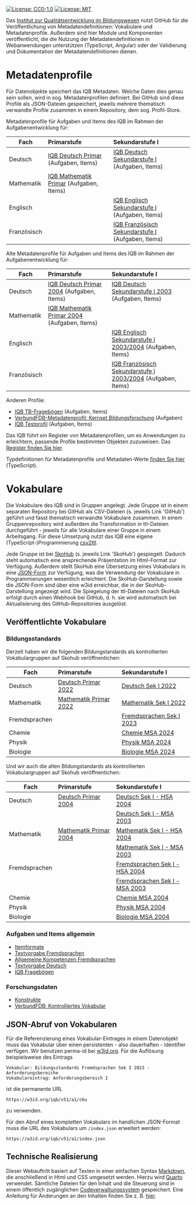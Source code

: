 [![License: CC0-1.0](https://img.shields.io/badge/License-CC0_1.0-lightgrey.svg)](http://creativecommons.org/publicdomain/zero/1.0/)
[![License: MIT](https://img.shields.io/badge/License-MIT-yellow.svg)](https://opensource.org/licenses/MIT)

Das [Institut zur Qualitätsentwicklung im Bildungswesen](https://www.iqb.hu-berlin.de) nutzt GitHub für die Veröffentlichung von Metadatendefinitionen: Vokabulare und Metadatenprofile. Außerdem sind hier Module und Komponenten veröffentlicht, die die Nutzung der Metadatendefinitionen in Webanwendungen unterstützen (TypeScript, Angular) oder der Validierung und Dokumentation der Metadatendefinitionen dienen. 

# Metadatenprofile

Für Datenobjekte speichert das IQB Metadaten. Welche Daten dies genau sein sollen, wird in sog. Metadatenprofilen definiert. Bei GitHub sind diese Profile als JSON-Dateien gespeichert, jeweils mehrere thematisch verwandte Profile zusammen in einem Repository, dem sog. Profil-Store.

Metadatenprofile für Aufgaben und Items des IQB im Rahmen der Aufgabenentwicklung für:
    
| Fach | Primarstufe | Sekundarstufe I |
|-----------------|:-------------------------|:--------------------------------|
| Deutsch         |[IQB Deutsch Primar](https://iqb-vocabs.github.io/p12/) (Aufgaben, Items) |[IQB Deutsch Sekundarstufe I](https://iqb-vocabs.github.io/p16/) (Aufgaben, Items) |
| Mathematik      |[IQB Mathematik Primar](https://iqb-vocabs.github.io/p11/) (Aufgaben, Items)|      |
| Englisch        |     |[IQB Englisch Sekundarstufe I](https://iqb-vocabs.github.io/p53/) (Aufgaben, Items) |
| Französisch     |     |[IQB Französisch Sekundarstufe I](https://iqb-vocabs.github.io/p52/) (Aufgaben, Items) |


Alte Metadatenprofile für Aufgaben und Items des IQB im Rahmen der Aufgabenentwicklung für:

| Fach | Primarstufe | Sekundarstufe I |
|-----------------|:-------------------------|:--------------------------------|
| Deutsch         |[IQB Deutsch Primar 2004](https://iqb-vocabs.github.io/p14/) (Aufgaben, Items) | [IQB Deutsch Sekundarstufe I 2003](https://iqb-vocabs.github.io/p17/) (Aufgaben, Items) |
| Mathematik      |[IQB Mathematik Primar 2004](https://iqb-vocabs.github.io/p15/) (Aufgaben, Items)|      |
| Englisch        |     |[IQB Englisch Sekundarstufe I 2003/2004](https://iqb-vocabs.github.io/p54/) (Aufgaben, Items) |
| Französisch     |     |[IQB Französisch Sekundarstufe I 2003/2004](https://iqb-vocabs.github.io/p55/) (Aufgaben, Items) |

Anderen Profile:

  * [IQB TB-Fragebögen](https://iqb-vocabs.github.io/p60/) (Aufgaben, Items)
  * [VerbundFDB-Metadatenprofil: Kernset Bildungsforschung](https://iqb-vocabs.github.io/p80/) (Aufgaben)
  * [IQB Testprofil](https://iqb-vocabs.github.io/p99/) (Aufgaben, Items)


Das IQB führt ein Register von Metadatenprofilen, um es Anwendungen zu erleichtern, passende Profile bestimmten Objekten zuzuweisen. Das [Register finden Sie hier](https://github.com/iqb-vocabs/profile-registry).

Typdefinitionen für Metadatenprofile und Metadaten-Werte [finden Sie hier](https://github.com/iqb-vocabs/metadata#readme) (TypeScript).

# Vokabulare
Die Vokabulare des IQB sind in Gruppen angelegt. Jede Gruppe ist in einem separaten Repository bei GitHub als CSV-Dateien (s. jeweils Link 'GitHub') geführt und fasst thematisch verwandte Vokabulare zusammen. In einem Gruppenrepository wird außerdem die Transformation in ttl-Dateien durchgeführt - jeweils für alle Vokabulare einer Gruppe in einem Arbeitsgang. Für diese Umsetzung nutzt das IQB eine eigene (TypeScript-)Programmierung [csv2ttl](https://github.com/iqb-vocabs/csv2ttl#readme).

Jede Gruppe ist bei [SkoHub](https://skohub.io) (s. jeweils Link 'SkoHub') gespiegelt. Dadurch steht automatisch eine ansprechende Präsentation im Html-Format zur Verfügung. Außerdem stellt SkoHub eine Übersetzung eines Vokabulars in eine [JSON-Form](#json-abruf-von-vokabularen) zur Verfügung, was die Verwendung der Vokabulare in Programmierungen wesentlich erleichtert. Die SkoHub-Darstellung sowie die JSON-Form sind über eine w3id erreichbar, die in der SkoHub-Darstellung angezeigt wird. Die Spiegelung der ttl-Dateien nach SkoHub erfolgt durch einen Webhook bei GitHub, d. h. sie wird automatisch bei Aktualisierung des GitHub-Repositories ausgelöst.

## Veröffentlichte Vokabulare

### Bildungsstandards
Derzeit haben wir die folgenden Bildungstandards als kontrollierten Vokabulargruppen auf Skohub veröffnentichen:

|Fach    | Primarstufe | Sekundarstufe I |
|-----------------|:--------------------|:--------------------|
| Deutsch         |[Deutsch Primar 2022](https://skohub.io/iqb-vocabs/v12/heads/master/index.de.html)|[Deutsch Sek I 2022](https://skohub.io/iqb-vocabs/v34/heads/master/index.de.html)|
| Mathematik      |[Mathematik Primar 2022](https://skohub.io/iqb-vocabs/v10/heads/master/index.de.html)| [Mathematik Sek I 2022](https://skohub.io/iqb-vocabs/v51/heads/master/index.de.html)|
| Fremdsprachen        || [Fremdsprachen Sek I 2023](https://skohub.io/iqb-vocabs/v56/heads/master/index.de.html)|
| Chemie || [Chemie MSA 2024](https://skohub.io/iqb-vocabs/v41/heads/master/index.de.html)|
| Physik || [Physik MSA 2024](https://skohub.io/iqb-vocabs/v47/heads/master/index.de.html)|
| Biologie || [Biologie MSA 2024](https://skohub.io/iqb-vocabs/v44/heads/master/index.de.html)|

Und wir auch die alten Bildungstandards als kontrollierten Vokabulargruppen auf Skohub veröffnentichen:

|Fach    | Primarstufe | Sekundarstufe I  |
|-----------------|:--------------------|:--------------------|
| Deutsch  |[Deutsch Primar 2004](https://skohub.io/iqb-vocabs/v13/heads/master/index.de.html)      |   [Deutsch Sek I - HSA 2004](https://skohub.io/iqb-vocabs/v30/heads/master/index.de.html) |
|          |    |   [Deutsch Sek I - MSA 2003](https://skohub.io/iqb-vocabs/v31/heads/master/index.de.html) |
| Mathematik     | [Mathematik Primar 2004](https://skohub.io/iqb-vocabs/v09/heads/master/index.de.html) | [Mathematik Sek I - HSA 2004](https://skohub.io/iqb-vocabs/v52/heads/master/index.de.html) |
|          |    | [Mathematik Sek I - MSA 2003](https://skohub.io/iqb-vocabs/v53/heads/master/index.de.html) |
| Fremdsprachen || [Fremdsprachen Sek I - HSA 2004](https://skohub.io/iqb-vocabs/v58/heads/master/index.de.html) |
|           |    | [Fremdsprachen Sek I - MSA 2003](https://skohub.io/iqb-vocabs/v57/heads/master/index.de.html)    |
| Chemie ||[Chemie MSA 2004](https://skohub.io/iqb-vocabs/v40/heads/master/index.de.html)|
| Physik ||[Physik MSA 2004](https://skohub.io/iqb-vocabs/v46/heads/master/index.de.html)|
| Biologie ||[Biologie MSA 2004](https://skohub.io/iqb-vocabs/v43/heads/master/index.de.html)|

### Aufgaben und Items allgemein

* [Itemformate](https://skohub.io/iqb-vocabs/v27/heads/master/index.de.html)
* [Textvorgabe Fremdsprachen](https://skohub.io/iqb-vocabs/v25/heads/master/index.de.html)
* [Allgemeine Kompetenzen Fremdsprachen](https://skohub.io/iqb-vocabs/v26/heads/master/index.de.html)
* [Textvorgabe Deutsch](https://skohub.io/iqb-vocabs/v28/heads/master/index.de.html)
* [IQB Fragebögen](https://skohub.io/iqb-vocabs/v37/heads/master/index.de.html)

### Forschungsdaten

* [Konstrukte](https://skohub.io/iqb-vocabs/v87/heads/master/index.de.html)
* [VerbundFDB: Kontrolliertes Vokabular](https://skohub.io/iqb-vocabs/v85/heads/master/index.de.html)

## JSON-Abruf von Vokabularen

Für die Referenzierung eines Vokabular-Eintrages in einem Datenobjekt muss das Vokabular über einen persistenten - also dauerhaften - Identifier verfügen. Wir benutzen perma-id bei [w3id.org](https://w3id.org/). Für die Auflösung beispielsweise des Eintrags
```
Vokabular: Bildungsstandards Fremdsprachen Sek I 2023 - Anforderungsbereiche
Vokabulareintrag: Anforderungsbereich I
```

ist die permanente URL
```
https://w3id.org/iqb/v51/a1/c6u
```
zu verwenden.

Für den Abruf eines kompletten Vokabulars im handlichen JSON-Format muss die URL des Vokabulars um `/index.json` erweitert werden:
```
https://w3id.org/iqb/v51/a1/index.json
```

## Technische Realisierung

Dieser Webauftritt basiert auf Texten in einer einfachen Syntax [Markdown](https://markdown.de/), die anschließend in Html und CSS umgesetzt werden. Hierzu wird [Quarto](https://quarto.org/) verwendet. Sämtliche Dateien für den Inhalt und die Steuerung sind in einem öffentlich zugänglichen [Codeverwaltungssystem](https://github.com/verona-interfaces/verona-interfaces.github.io) gespeichert. Eine Anleitung für Änderungen an den Inhalten finden Sie z. B. [hier](https://github.com/iqb-berlin/vera-info?tab=readme-ov-file#readme).

